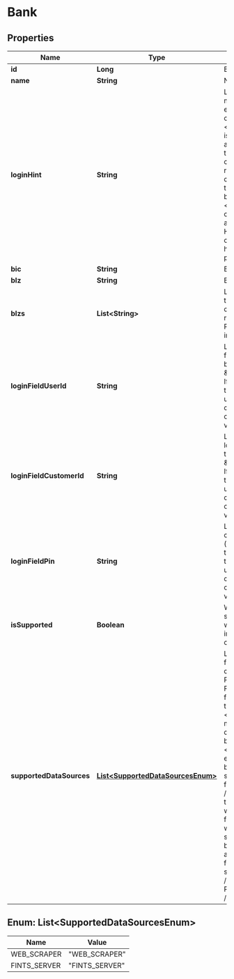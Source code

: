 
# Bank

## Properties
Name | Type | Description | Notes
------------ | ------------- | ------------- | -------------
**id** | **Long** | Bank identifier | 
**name** | **String** | Name of bank | 
**loginHint** | **String** | Login hint. Contains a German message for the user that explains what kind of credentials are expected.&lt;br/&gt;&lt;br/&gt;Please note that it is strongly recommended to always show the login hint to the user if there is one, as the credentials that finAPI requires for the bank might be different to the credentials that the user knows from the bank&#39;s website.&lt;br/&gt;&lt;br/&gt;Also note that the contents of this field should always be interpreted as HTML, as the text might contain HTML tags for highlighted words, paragraphs, etc. |  [optional]
**bic** | **String** | BIC of bank |  [optional]
**blz** | **String** | BLZ of bank | 
**blzs** | **List&lt;String&gt;** | List of BLZs that belong to this bank. NOTE: This field is deprecated and will be removed at some point. Please refer to field &#39;blz&#39; instead. | 
**loginFieldUserId** | **String** | Label for the user ID login field, as it is called on the bank&#39;s website (e.g. \&quot;Nutzerkennung\&quot;). If this field is set (i.e. not null) then you should prompt your users to enter the required data in a text field which you can label with this field&#39;s value. |  [optional]
**loginFieldCustomerId** | **String** | Label for the customer ID login field, as it is called on the bank&#39;s website (e.g. \&quot;Kundennummer\&quot;). If this field is set (i.e. not null) then you should prompt your users to enter the required data in a text field which you can label with this field&#39;s value. |  [optional]
**loginFieldPin** | **String** | Label for the PIN field, as it is called on the bank&#39;s website (mostly \&quot;PIN\&quot;). If this field is set (i.e. not null) then you should prompt your users to enter the required data in a text field which you can label with this field&#39;s value. |  [optional]
**isSupported** | **Boolean** | Whether this bank is supported by finAPI, i.e. whether you can import/update a bank connection of this bank. | 
**supportedDataSources** | [**List&lt;SupportedDataSourcesEnum&gt;**](#List&lt;SupportedDataSourcesEnum&gt;) | List of the data sources that finAPI will use for data download for this bank. Possible values:&lt;/br&gt;&lt;/br&gt; - FINTS_SERVER - means that finAPI will download data via the bank&#39;s FinTS interface.&lt;/br&gt; - WEB_SCRAPER - means that finAPI will parse data from the bank&#39;s online banking website.&lt;/br&gt;&lt;/br&gt;Note that this list will be empty for non-supported banks. Note also that web scraping might be disabled for your client (see GET /clientConfiguration). When this is the case, then finAPI will not use the web scraper for data download, and if the web scraper is the only supported data source of this bank, then finAPI will not allow to download any data for this bank at all (for details, see POST /bankConnections/import and POST /bankConnections/update). | 


<a name="List<SupportedDataSourcesEnum>"></a>
## Enum: List&lt;SupportedDataSourcesEnum&gt;
Name | Value
---- | -----
WEB_SCRAPER | &quot;WEB_SCRAPER&quot;
FINTS_SERVER | &quot;FINTS_SERVER&quot;




